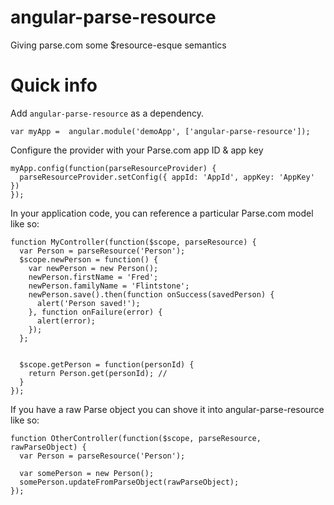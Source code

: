 # angular-parse-resource
Giving parse.com some $resource-esque semantics

# Quick info

Add `angular-parse-resource` as a dependency.

    var myApp =  angular.module('demoApp', ['angular-parse-resource']);


Configure the provider with your Parse.com app ID & app key

    myApp.config(function(parseResourceProvider) {
      parseResourceProvider.setConfig({ appId: 'AppId', appKey: 'AppKey' })
    });
    
    
In your application code, you can reference a particular Parse.com model like so:

    function MyController(function($scope, parseResource) {
      var Person = parseResource('Person');
      $scope.newPerson = function() {
        var newPerson = new Person();
        newPerson.firstName = 'Fred';
        newPerson.familyName = 'Flintstone';
        newPerson.save().then(function onSuccess(savedPerson) {
          alert('Person saved!');
        }, function onFailure(error) {
          alert(error);
        });
      };
      
      
      $scope.getPerson = function(personId) {
        return Person.get(personId); // 
      }
    });

If you have a raw Parse object you can shove it into angular-parse-resource like so:

    function OtherController(function($scope, parseResource, rawParseObject) {
      var Person = parseResource('Person');
      
      var somePerson = new Person();
      somePerson.updateFromParseObject(rawParseObject);
    });
